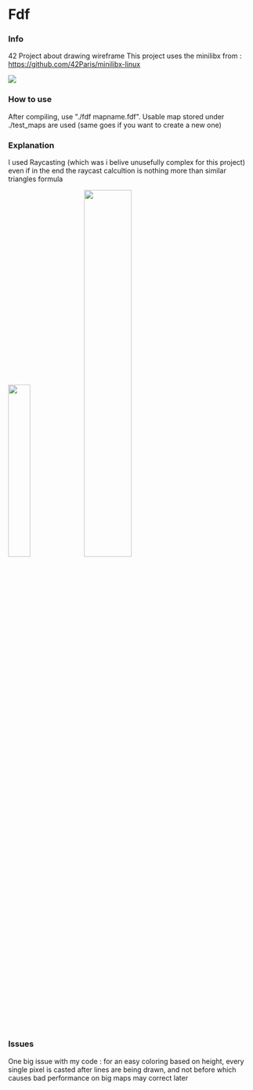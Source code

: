 # Fdf
### Info
  42 Project about drawing wireframe
  This project uses the minilibx from : https://github.com/42Paris/minilibx-linux

![](https://github.com/app-gitKaiwho/Fdf/blob/main/42.gif)

### How to use
  After compiling, use "./fdf mapname.fdf".
  Usable map stored under ./test_maps are used (same goes if you want to create a new one)
 
### Explanation
  I used Raycasting (which was i belive unusefully complex for this project)
  even if in the end the raycast calcultion is nothing more than similar triangles formula

<img src="https://github.com/app-gitKaiwho/Fdf/assets/71593397/3f303ae4-3cbe-4b50-a8e7-abdc41bcebdc" width="30%" height="30%" />
<img src="https://github.com/app-gitKaiwho/Fdf/assets/71593397/40ac2c03-db3c-461f-8f74-cce3e3c60d0e" width="43.8%" height="43.8%" />

### Issues
  One big issue with my code : for an easy coloring based on height, every single pixel is casted after lines are being drawn,
  and not before which causes bad  performance on big maps may correct later
